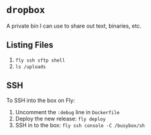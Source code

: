 # `dropbox`

A private bin I can use to share out text, binaries, etc.

## Listing Files

1. `fly ssh sftp shell`
1. `ls /uploads`

## SSH

To SSH into the box on Fly:

1. Uncomment the `:debug` line in `Dockerfile`
1. Deploy the new release: `fly deploy`
1. SSH in to the box: `fly ssh console -C /busybox/sh`
